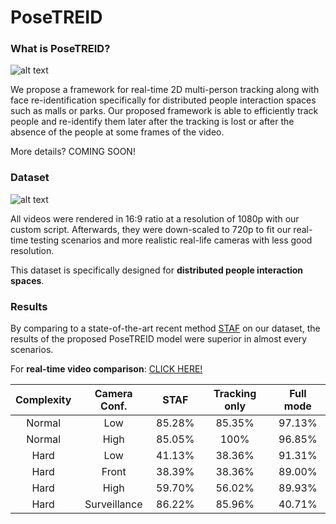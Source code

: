 # PoseTREID

### What is PoseTREID?

![alt text](https://raw.githubusercontent.com/rathaumons/PoseTREID/master/img/framework.png)

We propose a framework for real-time 2D multi-person tracking along with face re-identification specifically for distributed people interaction spaces such as malls or parks. Our proposed framework is able to efficiently track people and re-identify them later after the tracking is lost or after the absence of the people at some frames of the video.

More details? COMING SOON!

### Dataset

![alt text](https://raw.githubusercontent.com/rathaumons/PoseTREID/master/img/dataset_overview.jpg)

All videos were rendered in 16:9 ratio at a resolution of 1080p with our custom script. Afterwards, they were down-scaled to 720p to fit our real-time testing scenarios and more realistic real-life cameras with less good resolution. 

This dataset is specifically designed for **distributed people interaction spaces**.

### Results
By comparing to a state-of-the-art recent method [STAF](https://cmu-perceptual-computing-lab.github.io/spatio-temporal-affinity-fields/) on our dataset, the results of the proposed PoseTREID model were superior in almost every scenarios.

For **real-time video comparison**: [CLICK HERE!](https://drive.google.com/open?id=1WLGrRAdQPV-tA9B2OZPEwwMvFDVAymqX)

| Complexity | Camera Conf. | STAF | Tracking only | Full mode |
| :-------------: | :-------------: | :-------------: | :-------------: | :-------------: |
| Normal | Low | 85.28% | 85.35% | 97.13% |
| Normal | High | 85.05% | 100% | 96.85% |
| Hard | Low | 41.13% | 38.36% | 91.31% |
| Hard | Front | 38.39% | 38.36% | 89.00% |
| Hard | High | 59.70% | 56.02% | 89.93% |
| Hard | Surveillance | 86.22% | 85.96% | 40.71% |
